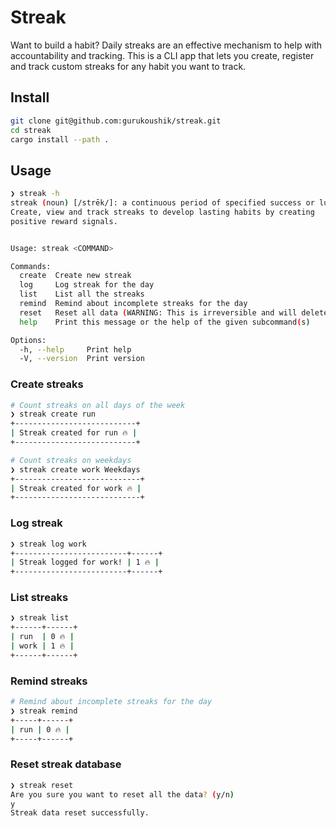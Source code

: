 # Streak

Want to build a habit? Daily streaks are an effective mechanism
to help with accountability and tracking. This is a CLI app that
lets you create, register and track custom streaks for any habit
you want to track.

## Install

```bash
git clone git@github.com:gurukoushik/streak.git
cd streak
cargo install --path .
```

## Usage

```bash
❯ streak -h
streak (noun) [/strēk/]: a continuous period of specified success or luck.
Create, view and track streaks to develop lasting habits by creating 
positive reward signals.


Usage: streak <COMMAND>

Commands:
  create  Create new streak
  log     Log streak for the day
  list    List all the streaks
  remind  Remind about incomplete streaks for the day
  reset   Reset all data (WARNING: This is irreversible and will delete all data)
  help    Print this message or the help of the given subcommand(s)

Options:
  -h, --help     Print help
  -V, --version  Print version
```

### Create streaks

```bash
# Count streaks on all days of the week
❯ streak create run
+---------------------------+
| Streak created for run 🔥 |
+---------------------------+

# Count streaks on weekdays
❯ streak create work Weekdays
+----------------------------+
| Streak created for work 🔥 |
+----------------------------+
```

### Log streak

```bash
❯ streak log work
+-------------------------+------+
| Streak logged for work! | 1 🔥 |
+-------------------------+------+
```

### List streaks

```bash
❯ streak list
+------+------+
| run  | 0 🔥 |
| work | 1 🔥 |
+------+------+
```

### Remind streaks

```bash
# Remind about incomplete streaks for the day
❯ streak remind
+-----+------+
| run | 0 🔥 |
+-----+------+
```

### Reset streak database

```bash
❯ streak reset
Are you sure you want to reset all the data? (y/n)
y
Streak data reset successfully.
```
